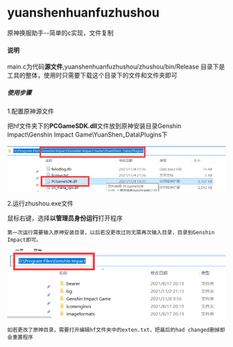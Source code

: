 # yuanshenhuanfuzhushou
原神换服助手--简单的c实现，文件复制

#### 说明

main.c为代码**源文件**,yuanshenhuanfuzhushou/zhushou/bin/Release  目录下是工具的整体，使用时只需要下载这个目录下的文件和文件夹即可

##### 使用步骤

1.配置原神源文件

  把hf文件夹下的**PCGameSDK.dll**文件放到原神安装目录Genshin Impact\Genshin Impact Game\YuanShen_Data\Plugins下
  
  ![目录示例](zhushou/bin/Release/hf/samplepngs/sample1.png)
  
2.运行zhushou.exe文件

  鼠标右键，选择**以管理员身份运行**打开程序
  
    第一次运行需要输入原神安装目录，以后若没更改过则无需再次输入目录，目录到Genshin Impact即可。
    
  ![目录示例](zhushou/bin/Release/hf/samplepngs/sample2.png)
    
    如若更改了原神目录，需要打开编辑hf文件夹中的exten.txt，把最后的had changed删掉即会重置程序
